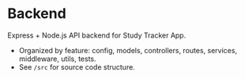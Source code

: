 # Backend

Express + Node.js API backend for Study Tracker App.

- Organized by feature: config, models, controllers, routes, services, middleware, utils, tests.
- See `/src` for source code structure.
